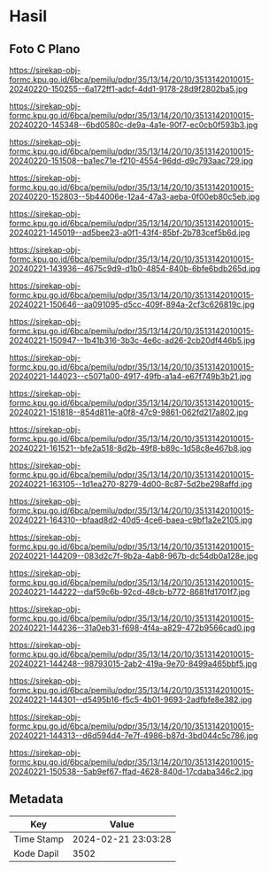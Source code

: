 # Hasil

## Foto C Plano

https://sirekap-obj-formc.kpu.go.id/6bca/pemilu/pdpr/35/13/14/20/10/3513142010015-20240220-150255--6a172ff1-adcf-4dd1-9178-28d9f2802ba5.jpg

https://sirekap-obj-formc.kpu.go.id/6bca/pemilu/pdpr/35/13/14/20/10/3513142010015-20240220-145348--6bd0580c-de9a-4a1e-90f7-ec0cb0f593b3.jpg

https://sirekap-obj-formc.kpu.go.id/6bca/pemilu/pdpr/35/13/14/20/10/3513142010015-20240220-151508--ba1ec71e-f210-4554-96dd-d9c793aac729.jpg

https://sirekap-obj-formc.kpu.go.id/6bca/pemilu/pdpr/35/13/14/20/10/3513142010015-20240220-152803--5b44006e-12a4-47a3-aeba-0f00eb80c5eb.jpg

https://sirekap-obj-formc.kpu.go.id/6bca/pemilu/pdpr/35/13/14/20/10/3513142010015-20240221-145019--ad5bee23-a0f1-43f4-85bf-2b783cef5b6d.jpg

https://sirekap-obj-formc.kpu.go.id/6bca/pemilu/pdpr/35/13/14/20/10/3513142010015-20240221-143936--4675c9d9-d1b0-4854-840b-6bfe6bdb265d.jpg

https://sirekap-obj-formc.kpu.go.id/6bca/pemilu/pdpr/35/13/14/20/10/3513142010015-20240221-150646--aa091095-d5cc-409f-894a-2cf3c626819c.jpg

https://sirekap-obj-formc.kpu.go.id/6bca/pemilu/pdpr/35/13/14/20/10/3513142010015-20240221-150947--1b41b316-3b3c-4e6c-ad26-2cb20df446b5.jpg

https://sirekap-obj-formc.kpu.go.id/6bca/pemilu/pdpr/35/13/14/20/10/3513142010015-20240221-144023--c5071a00-4917-49fb-a1a4-e67f749b3b21.jpg

https://sirekap-obj-formc.kpu.go.id/6bca/pemilu/pdpr/35/13/14/20/10/3513142010015-20240221-151818--854d811e-a0f8-47c9-9861-062fd217a802.jpg

https://sirekap-obj-formc.kpu.go.id/6bca/pemilu/pdpr/35/13/14/20/10/3513142010015-20240221-161521--bfe2a518-8d2b-49f8-b89c-1d58c8e467b8.jpg

https://sirekap-obj-formc.kpu.go.id/6bca/pemilu/pdpr/35/13/14/20/10/3513142010015-20240221-163105--1d1ea270-8279-4d00-8c87-5d2be298affd.jpg

https://sirekap-obj-formc.kpu.go.id/6bca/pemilu/pdpr/35/13/14/20/10/3513142010015-20240221-164310--bfaad8d2-40d5-4ce6-baea-c9bf1a2e2105.jpg

https://sirekap-obj-formc.kpu.go.id/6bca/pemilu/pdpr/35/13/14/20/10/3513142010015-20240221-144209--083d2c7f-9b2a-4ab8-967b-dc54db0a128e.jpg

https://sirekap-obj-formc.kpu.go.id/6bca/pemilu/pdpr/35/13/14/20/10/3513142010015-20240221-144222--daf59c6b-92cd-48cb-b772-8681fd1701f7.jpg

https://sirekap-obj-formc.kpu.go.id/6bca/pemilu/pdpr/35/13/14/20/10/3513142010015-20240221-144236--31a0eb31-f698-4f4a-a829-472b9566cad0.jpg

https://sirekap-obj-formc.kpu.go.id/6bca/pemilu/pdpr/35/13/14/20/10/3513142010015-20240221-144248--98793015-2ab2-419a-9e70-8499a465bbf5.jpg

https://sirekap-obj-formc.kpu.go.id/6bca/pemilu/pdpr/35/13/14/20/10/3513142010015-20240221-144301--d5495b16-f5c5-4b01-9693-2adfbfe8e382.jpg

https://sirekap-obj-formc.kpu.go.id/6bca/pemilu/pdpr/35/13/14/20/10/3513142010015-20240221-144313--d6d594d4-7e7f-4986-b87d-3bd044c5c786.jpg

https://sirekap-obj-formc.kpu.go.id/6bca/pemilu/pdpr/35/13/14/20/10/3513142010015-20240221-150538--5ab9ef67-ffad-4628-840d-17cdaba346c2.jpg


## Metadata

| Key        | Value               |
| ---------- | ------------------- |
| Time Stamp | 2024-02-21 23:03:28 |
| Kode Dapil | 3502                |



